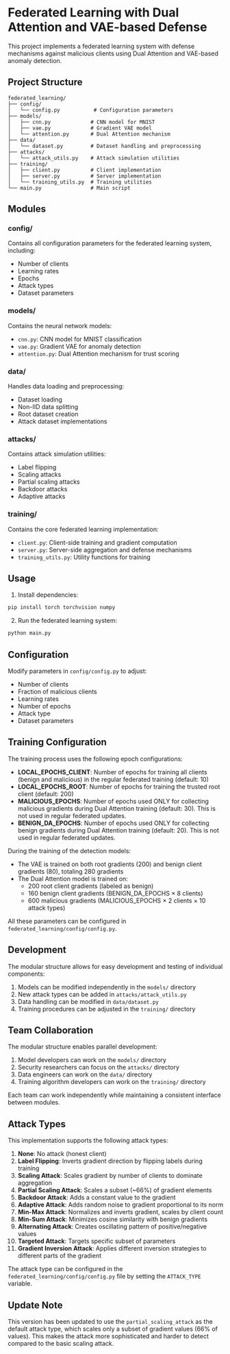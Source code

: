 # Federated Learning with Dual Attention and VAE-based Defense

This project implements a federated learning system with defense mechanisms against malicious clients using Dual Attention and VAE-based anomaly detection.

## Project Structure

```
federated_learning/
├── config/
│   └── config.py           # Configuration parameters
├── models/
│   ├── cnn.py             # CNN model for MNIST
│   ├── vae.py             # Gradient VAE model
│   └── attention.py       # Dual Attention mechanism
├── data/
│   └── dataset.py         # Dataset handling and preprocessing
├── attacks/
│   └── attack_utils.py    # Attack simulation utilities
├── training/
│   ├── client.py          # Client implementation
│   ├── server.py          # Server implementation
│   └── training_utils.py  # Training utilities
└── main.py                # Main script
```

## Modules

### config/
Contains all configuration parameters for the federated learning system, including:
- Number of clients
- Learning rates
- Epochs
- Attack types
- Dataset parameters

### models/
Contains the neural network models:
- `cnn.py`: CNN model for MNIST classification
- `vae.py`: Gradient VAE for anomaly detection
- `attention.py`: Dual Attention mechanism for trust scoring

### data/
Handles data loading and preprocessing:
- Dataset loading
- Non-IID data splitting
- Root dataset creation
- Attack dataset implementations

### attacks/
Contains attack simulation utilities:
- Label flipping
- Scaling attacks
- Partial scaling attacks
- Backdoor attacks
- Adaptive attacks

### training/
Contains the core federated learning implementation:
- `client.py`: Client-side training and gradient computation
- `server.py`: Server-side aggregation and defense mechanisms
- `training_utils.py`: Utility functions for training

## Usage

1. Install dependencies:
```bash
pip install torch torchvision numpy
```

2. Run the federated learning system:
```bash
python main.py
```

## Configuration

Modify parameters in `config/config.py` to adjust:
- Number of clients
- Fraction of malicious clients
- Learning rates
- Number of epochs
- Attack type
- Dataset parameters

## Training Configuration

The training process uses the following epoch configurations:

- **LOCAL_EPOCHS_CLIENT**: Number of epochs for training all clients (benign and malicious) in the regular federated training (default: 10)
- **LOCAL_EPOCHS_ROOT**: Number of epochs for training the trusted root client (default: 200)
- **MALICIOUS_EPOCHS**: Number of epochs used ONLY for collecting malicious gradients during Dual Attention training (default: 30). This is not used in regular federated updates.
- **BENIGN_DA_EPOCHS**: Number of epochs used ONLY for collecting benign gradients during Dual Attention training (default: 20). This is not used in regular federated updates.

During the training of the detection models:
- The VAE is trained on both root gradients (200) and benign client gradients (80), totaling 280 gradients
- The Dual Attention model is trained on:
  - 200 root client gradients (labeled as benign)
  - 160 benign client gradients (BENIGN_DA_EPOCHS × 8 clients)
  - 600 malicious gradients (MALICIOUS_EPOCHS × 2 clients × 10 attack types)

All these parameters can be configured in `federated_learning/config/config.py`.

## Development

The modular structure allows for easy development and testing of individual components:

1. Models can be modified independently in the `models/` directory
2. New attack types can be added in `attacks/attack_utils.py`
3. Data handling can be modified in `data/dataset.py`
4. Training procedures can be adjusted in the `training/` directory

## Team Collaboration

The modular structure enables parallel development:
1. Model developers can work on the `models/` directory
2. Security researchers can focus on the `attacks/` directory
3. Data engineers can work on the `data/` directory
4. Training algorithm developers can work on the `training/` directory

Each team can work independently while maintaining a consistent interface between modules.

## Attack Types

This implementation supports the following attack types:

1. **None**: No attack (honest client)
2. **Label Flipping**: Inverts gradient direction by flipping labels during training
3. **Scaling Attack**: Scales gradient by number of clients to dominate aggregation
4. **Partial Scaling Attack**: Scales a subset (~66%) of gradient elements
5. **Backdoor Attack**: Adds a constant value to the gradient
6. **Adaptive Attack**: Adds random noise to gradient proportional to its norm
7. **Min-Max Attack**: Normalizes and inverts gradient, scales by client count
8. **Min-Sum Attack**: Minimizes cosine similarity with benign gradients
9. **Alternating Attack**: Creates oscillating pattern of positive/negative values
10. **Targeted Attack**: Targets specific subset of parameters
11. **Gradient Inversion Attack**: Applies different inversion strategies to different parts of the gradient

The attack type can be configured in the `federated_learning/config/config.py` file by setting the `ATTACK_TYPE` variable.

## Update Note

This version has been updated to use the `partial_scaling_attack` as the default attack type, which scales only a subset of gradient values (66% of values). This makes the attack more sophisticated and harder to detect compared to the basic scaling attack. 